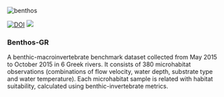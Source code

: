 ![benthos](https://user-images.githubusercontent.com/21544603/29383281-8bf1e4cc-82d8-11e7-8862-1f67cf1c0470.jpg)

[![DOI](https://zenodo.org/badge/87625028.svg)](https://zenodo.org/badge/latestdoi/87625028)
![](https://img.shields.io/badge/BQE-Macroinvertebrates-green.svg)

### Benthos-GR

A benthic-macroinvertebrate benchmark dataset collected from May 2015 to October 2015 in 6 Greek rivers. It consists of 380 microhabitat observations (combinations of flow velocity, water depth, substrate type and water temperature). Each microhabitat sample is related with habitat suitability, calculated using benthic-invertebrate metrics.
